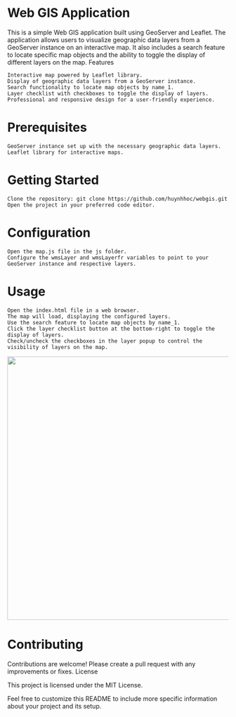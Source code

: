 # Web GIS Application

This is a simple Web GIS application built using GeoServer and Leaflet. The application allows users to visualize geographic data layers from a GeoServer instance on an interactive map. It also includes a search feature to locate specific map objects and the ability to toggle the display of different layers on the map.
Features

    Interactive map powered by Leaflet library.
    Display of geographic data layers from a GeoServer instance.
    Search functionality to locate map objects by name_1.
    Layer checklist with checkboxes to toggle the display of layers.
    Professional and responsive design for a user-friendly experience.

# Prerequisites

    GeoServer instance set up with the necessary geographic data layers.
    Leaflet library for interactive maps.

# Getting Started

    Clone the repository: git clone https://github.com/huynhhoc/webgis.git
    Open the project in your preferred code editor.

# Configuration

    Open the map.js file in the js folder.
    Configure the wmsLayer and wmsLayerfr variables to point to your GeoServer instance and respective layers.

# Usage

    Open the index.html file in a web browser.
    The map will load, displaying the configured layers.
    Use the search feature to locate map objects by name_1.
    Click the layer checklist button at the bottom-right to toggle the display of layers.
    Check/uncheck the checkboxes in the layer popup to control the visibility of layers on the map.


<img align="center" width="600"  src="./Images/sample.gif">

# Contributing

Contributions are welcome! Please create a pull request with any improvements or fixes.
License

This project is licensed under the MIT License.

Feel free to customize this README to include more specific information about your project and its setup.